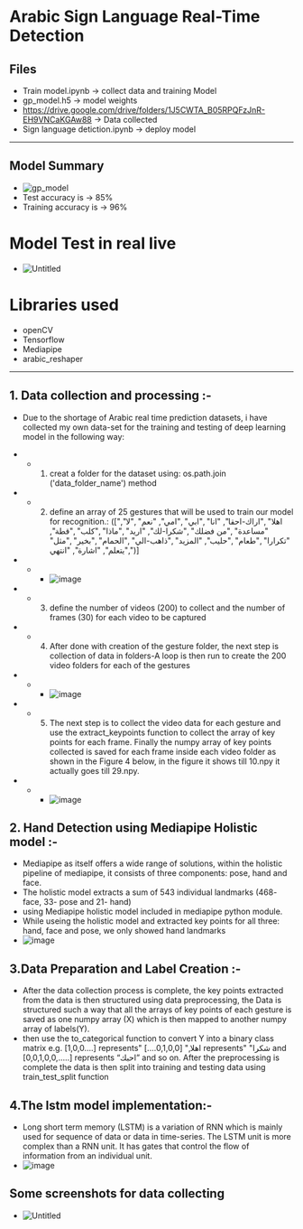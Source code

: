 # Arabic Sign Language Real-Time Detection
## Files
* Train model.ipynb -> collect data and training Model
* gp_model.h5 -> model weights
* https://drive.google.com/drive/folders/1J5CWTA_B05RPQFzJnR-EH9VNCaKGAw88 -> Data collected
* Sign language detiction.ipynb -> deploy model
-----------------------------------------------------------------------------------------------
## Model Summary
* ![gp_model](https://github.com/MarwanAhmed20/Arabic-Sign-Language-Real-Time-Detection/assets/47067493/26550be5-0ba2-4325-806a-23ecb0c5112f)
* Test accuracy is → 85% 
* Training accuracy is → 96%
  
# Model Test in real live
* ![Untitled](https://github.com/MarwanAhmed20/Arabic-Sign-Language-Real-Time-Detection/assets/47067493/9849dda6-128b-42e7-8318-8fb6cf631488)

# Libraries used
* openCV
* Tensorflow
* Mediapipe
* arabic_reshaper 

------------------------------------------------------------------------------
## 1. Data collection and processing :-
* Due to the shortage of Arabic real time prediction datasets, i have collected my own data-set for the training and testing of deep learning model in the following way:
* * 1.	creat a folder for the dataset using: os.path.join ('data_folder_name') method

* * 2.	define an array of 25 gestures that will be used to train our model for recognition.:
  (["اهلا" ,"اراك-احقا", "انا" ,"ابي" ,"امي", "نعم" ,"لا", "مساعدة" ,"من فضلك" ,"شكرا-لك", "اريد" ,"ماذا" ,"كلب" ,"قطة", "تكرارا" ,"طعام" ,"حليب", "المزيد" ,"ذاهب-الي" ,"الحمام" ,"بخير" ,"مثل" ,"يتعلم", "اشارة", "انتهي")]

* * * ![image](https://github.com/MarwanAhmed20/Arabic-Sign-Language-Real-Time-Detection/assets/47067493/94193fde-fc7a-4ffc-9075-1297f75c35d6)

* * 3.	define the number of videos (200) to collect and the number of frames (30) for each video to be captured

* * 4.	After done with creation of the gesture folder, the next step is collection of data in folders-A loop is then run to create the 200 video folders for each of the gestures
       
* * * ![image](https://github.com/MarwanAhmed20/Arabic-Sign-Language-Real-Time-Detection/assets/47067493/08586afe-6e25-4c12-8fd5-835fdc905f83)

* * 5.	The next step is to collect the video data for each gesture and use the extract_keypoints function to collect the array of key points for each frame. Finally the numpy array of key points collected is saved for each frame inside each video folder as shown in the Figure 4 below, in the figure it shows till 10.npy it actually goes till 29.npy.
  
* * * ![image](https://github.com/MarwanAhmed20/Arabic-Sign-Language-Real-Time-Detection/assets/47067493/c1d1b0db-bf28-4426-8231-b2d9c3e7741b)

## 2. Hand Detection using Mediapipe Holistic model :-
* Mediapipe as itself offers a wide range of solutions, within the holistic pipeline of mediapipe, it consists of three components: pose, hand and face. 
* The holistic model extracts a sum of 543 individual landmarks (468- face, 33- pose and 21- hand)
* using Mediapipe holistic model included in mediapipe python module.
* While useing the holistic model and extracted key points for all three: hand, face and pose, we only showed hand landmarks
* ![image](https://github.com/MarwanAhmed20/Arabic-Sign-Language-Real-Time-Detection/assets/47067493/429b4bfb-297b-47a7-a008-756b09680af6)

## 3.Data Preparation and Label Creation :-
* After the data collection process is complete, the key points extracted from the data is then structured using data preprocessing, the Data is structured such a way that all the arrays of key points of each gesture is saved as one numpy array (X) which is then mapped to another numpy array of labels(Y).
* then use the to_categorical function to convert Y into a binary class matrix e.g. [1,0,0….] represents"  اهلا," [0,1,0,0….] represents"   "شكرا and [0,0,1,0,0,.....] represents “احبك” and so on. After the preprocessing is complete the data is then split into training and testing data using train_test_split function

## 4.The lstm model implementation:-
* Long short term memory (LSTM) is a variation of RNN which is mainly used for sequence of data or data in time-series. The LSTM unit is more complex than a RNN unit. It has gates that control the flow of information from an individual unit.
* ![image](https://github.com/MarwanAhmed20/Arabic-Sign-Language-Real-Time-Detection/assets/47067493/e41c3641-545c-45e7-be6a-ffc496cd8283)

## Some screenshots for data collecting 
* ![Untitled](https://github.com/MarwanAhmed20/Arabic-Sign-Language-Real-Time-Detection/assets/47067493/fe3be206-8aeb-4a01-a08b-8f2ddff516fc)




